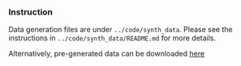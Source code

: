 ### Instruction

Data generation files are under `../code/synth_data`. Please see the instructions in `../code/synth_data/README.md` for more details.

Alternatively, pre-generated data can be downloaded [here](https://drive.google.com/drive/folders/1EbHl0Q2oE_ME3WjLWINdSlg_M9VJM0Qy?usp=share_link)